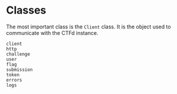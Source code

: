 # Classes

The most important class is the `Client` class. It is the object used to communicate with the CTFd instance. 

```{toctree}
client
http
challenge
user
flag
submission
token
errors
logs
```

